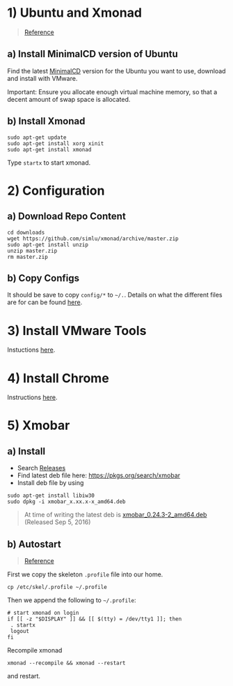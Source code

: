 # 1) Ubuntu and Xmonad
> [Reference](http://askubuntu.com/questions/142061/can-i-completely-remove-gnome-and-leave-xmonad)

## a) Install MinimalCD version of Ubuntu
Find the latest [MinimalCD](https://help.ubuntu.com/community/Installation/MinimalCD) version for the Ubuntu you want to use, download and install with VMware.

Important: Ensure you allocate enough virtual machine memory, so that a decent amount of swap space is allocated.

## b) Install Xmonad
```shell
sudo apt-get update
sudo apt-get install xorg xinit
sudo apt-get install xmonad
```
Type `startx` to start xmonad.

# 2) Configuration
## a) Download Repo Content
```shell
cd downloads
wget https://github.com/simlu/xmonad/archive/master.zip
sudo apt-get install unzip
unzip master.zip
rm master.zip
```
## b) Copy Configs
It should be save to copy `config/*` to `~/.`. Details on what the different files are for can be found [here](config.md).

# 3) Install VMware Tools
Instuctions [here](programs/vmware-tools.md).

# 4) Install Chrome
Instructions [here](programs/chrome.md).

# 5) Xmobar
## a) Install
- Search [Releases](http://projects.haskell.org/xmobar/releases.html)
- Find latest deb file here: https://pkgs.org/search/xmobar
- Install deb file by using
```shell
sudo apt-get install libiw30
sudo dpkg -i xmobar_x.xx.x-x_amd64.deb
```
> At time of writing the latest deb is [xmobar_0.24.3-2_amd64.deb](http://ftp.br.debian.org/debian/pool/main/x/xmobar/xmobar_0.24.3-2_amd64.deb) (Released Sep 5, 2016)

## b) Autostart
> [Reference](https://linuxexpresso.wordpress.com/2010/10/03/startx-automatically-on-login-ubuntu/)

First we copy the skeleton `.profile` file into our home.
```shell
cp /etc/skel/.profile ~/.profile
```
Then we append the following to `~/.profile`:
```shell
# start xmonad on login
if [[ -z "$DISPLAY" ]] && [[ $(tty) = /dev/tty1 ]]; then
 . startx
 logout
fi
```
Recompile xmonad
```shell
xmonad --recompile && xmonad --restart
```
and restart.

